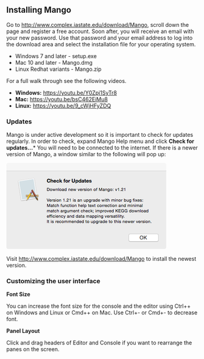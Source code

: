 ## Installing Mango

Go to http://www.complex.iastate.edu/download/Mango, scroll down the page and register a free account. Soon after, you will receive an email with your new password. Use that password and your email address to log into the download area and select the installation file for your operating system.

* Windows 7 and later - setup.exe
* Mac 10 and later - Mango.dmg
* Linux Redhat variants - Mango.zip

For a full walk through see the following videos.

* **Windows:** https://youtu.be/Y0Zpj1SyTr8
* **Mac:** https://youtu.be/bsC462EiMu8
* **Linux:** https://youtu.be/9_cWjHFyZDQ

### Updates

Mango is under active development so it is important to check for updates regularly. In order to check, expand Mango Help menu and click **Check for updates...*** You will need to be connected to the internet. If there is a newer version of Mango, a window similar to the following will pop up:

![](updatecheck.png)

Visit http://www.complex.iastate.edu/download/Mango to install the newest version. 

### Customizing the user interface

**Font Size**

You can increase the font size for the console and the editor using Ctrl++ on Windows and Linux or Cmd++ on Mac. Use Ctrl+- or Cmd+- to decrease font. 

**Panel Layout**

Click and drag headers of Editor and Console if you want to rearrange the panes on the screen.
